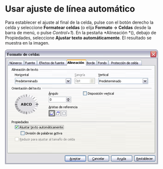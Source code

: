 
# Usar ajuste de línea automático

Para establecer el ajuste al final de la celda, pulse con el botón derecho la celda y seleccione **Formatear celdas** (o elija **Formato ****→**** Celdas** desde la barra de menú, o pulse *Control+1*). En la pestaña *Alineación *(), debajo de Propiedades, seleccione **Ajustar texto automáticamente**. El resultado se muestra en la imagen.

![](https://raw.githubusercontent.com/catedu/libreOffice-la-suite-ofimatica-libre/master/img/Formatoceldas.png)
